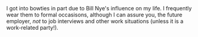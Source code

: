 <html>
<head>
<title>My bowtie collection</title>
</head>
I got into bowties in part due to Bill Nye's influence on my life. I frequently wear them to formal occasisons, although I can assure you, 
the future employer, <i>not</i> to job interviews and other work situations (unless it is a work-related party!).
</html>
